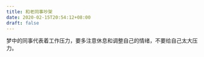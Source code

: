 ```yaml
---
title: 和老同事吵架
date: 2020-02-15T20:54:12+08:00
draft: false
---
```


梦中的同事代表着工作压力，要多注意休息和调整自己的情绪，不要给自己太大压力。

